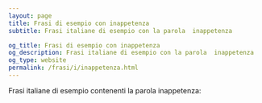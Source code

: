 ```yaml
---
layout: page
title: Frasi di esempio con inappetenza 
subtitle: Frasi italiane di esempio con la parola  inappetenza

og_title: Frasi di esempio con inappetenza 
og_description: Frasi italiane di esempio con la parola  inappetenza
og_type: website
permalink: /frasi/i/inappetenza.html
---
```


Frasi italiane di esempio contenenti la parola inappetenza:


